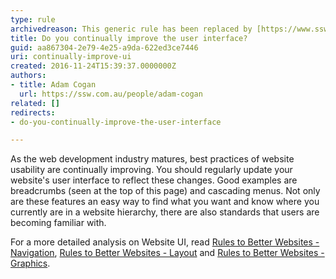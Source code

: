 ```yaml
---
type: rule
archivedreason: This generic rule has been replaced by [https://www.ssw.com.au/rules/rules-to-better-interfaces-general-usability-practices](/rules/rules-to-better-interfaces-general-usability-practices)
title: Do you continually improve the user interface?
guid: aa867304-2e79-4e25-a9da-622ed3ce7446
uri: continually-improve-ui
created: 2016-11-24T15:39:37.0000000Z
authors:
- title: Adam Cogan
  url: https://ssw.com.au/people/adam-cogan
related: []
redirects:
- do-you-continually-improve-the-user-interface

---
```


As the web development industry matures, best practices of website usability are continually improving. You should regularly update your website's user interface to reflect these changes. Good examples are breadcrumbs (seen at the top of this page) and cascading menus. Not only are these features an easy way to find what you want and know where you currently are in a website hierarchy, there are also standards that users are becoming familiar with.

<!--endintro-->

For a more detailed analysis on Website UI, read [Rules to Better Websites - Navigation](/rules-to-better-websites-navigation), [Rules to Better Websites - Layout](/rules-to-better-websites-layout-and-formatting) and [Rules to Better Websites - Graphics](/rules-to-better-websites-graphics).
